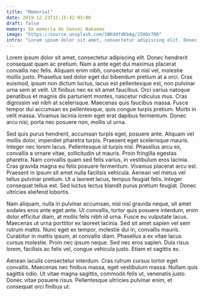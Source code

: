 ```yaml
---
title: "Memorial"
date: 2019-12-23T15:15:42-03:00
draft: false
memory: Em memória de Sensei Nakaema
image: "https://source.unsplash.com/SBK40fdKbAg/2500x700"
intro: "Lorem ipsum dolor sit amet, consectetur adipiscing elit. Donec hendrerit consequat quam ac pretium. Nam a ante eget dui maximus placerat convallis nec felis."
---
```


Lorem ipsum dolor sit amet, consectetur adipiscing elit. Donec hendrerit consequat quam ac pretium. Nam a ante eget dui maximus placerat convallis nec felis. Aliquam enim nibh, consectetur at nisl vel, molestie mollis justo. Phasellus sed dolor eget dui bibendum pretium at a orci. Cras euismod, ipsum non dictum luctus, lacus est pellentesque est, non pulvinar urna sem at velit. Ut finibus nec ex sit amet faucibus. Orci varius natoque penatibus et magnis dis parturient montes, nascetur ridiculus mus. Cras dignissim vel nibh at scelerisque. Maecenas quis faucibus massa. Fusce tempor dui accumsan ex pellentesque, quis congue turpis pretium. Morbi in velit massa. Vivamus lacinia lorem eget erat dapibus fermentum. Donec arcu nisi, porta nec posuere non, mollis ut urna.

Sed quis purus hendrerit, accumsan turpis eget, posuere ante. Aliquam vel mollis dolor, imperdiet pharetra turpis. Praesent eget scelerisque mauris. Integer nec lorem lacus. Pellentesque id turpis nisl. Phasellus arcu ex, convallis a ornare vitae, sollicitudin ut mauris. Proin fringilla egestas pharetra. Nam convallis quam sed felis varius, in vestibulum eros lacinia. Cras gravida magna eu felis posuere fermentum. Vivamus placerat arcu est. Praesent in ipsum sit amet nulla facilisis vehicula. Aenean vel metus vel tellus pulvinar pretium. Ut a laoreet lacus, tempus feugiat felis. Integer consequat tellus est. Sed luctus lectus blandit purus pretium feugiat. Donec ultricies eleifend lobortis.

Nam aliquam, nulla in pulvinar accumsan, nisl nisl gravida neque, sit amet sodales eros ante eget ante. Ut convallis, tortor quis posuere interdum, enim dolor efficitur diam, at mollis felis nibh id urna. Fusce eu vulputate lacus. Maecenas ut urna porttitor ex laoreet lacinia. Sed sit amet sapien vel sem rutrum mattis. Nunc eget ex tempor, molestie dui in, convallis mauris. Curabitur in mattis ipsum, at convallis diam. Phasellus a ex vitae lacus cursus molestie. Proin nec ipsum neque. Sed nec eros sapien. Duis risus lorem, facilisis ac felis vel, congue vehicula justo. Etiam et sagittis ex.

Aenean iaculis consectetur interdum. Cras rutrum cursus tortor eget convallis. Maecenas nec finibus massa, eget vestibulum massa. Nullam quis sagittis odio. Ut vitae magna sagittis, commodo felis ut, venenatis justo. Donec vitae posuere risus. Pellentesque ultricies pulvinar enim, et consequat orci finibus ut.